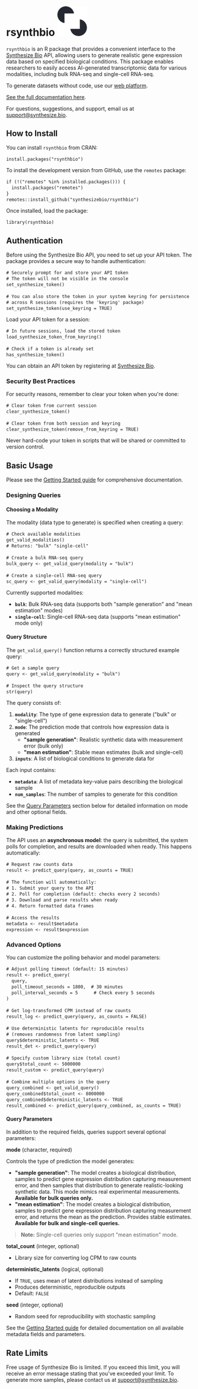 # rsynthbio <img src="assets/logomark.png" style="width: 80px;" alt="Logomark">

`rsynthbio` is an R package that provides a convenient interface to the [Synthesize Bio](https://www.synthesize.bio/) API, allowing users to generate realistic gene expression data based on specified biological conditions. This package enables researchers to easily access AI-generated transcriptomic data for various modalities, including bulk RNA-seq and single-cell RNA-seq.

To generate datasets without code, use our [web platform](https://app.synthesize.bio/datasets/).

[See the full documentation here](https://synthesizebio.github.io/rsynthbio/).

For questions, suggestions, and support, email us at [support@synthesize.bio](mailto:support@synthesize.bio).

## How to Install

You can install `rsynthbio` from CRAN:

```
install.packages("rsynthbio")
```

To install the development version from GitHub, use the `remotes` package:

```
if (!("remotes" %in% installed.packages())) {
  install.packages("remotes")
}
remotes::install_github("synthesizebio/rsynthbio")
```

Once installed, load the package:

```
library(rsynthbio)
```

## Authentication

Before using the Synthesize Bio API, you need to set up your API token. The package provides a secure way to handle authentication:

```
# Securely prompt for and store your API token
# The token will not be visible in the console
set_synthesize_token()

# You can also store the token in your system keyring for persistence
# across R sessions (requires the 'keyring' package)
set_synthesize_token(use_keyring = TRUE)
```

Load your API token for a session:

```
# In future sessions, load the stored token
load_synthesize_token_from_keyring()

# Check if a token is already set
has_synthesize_token()
```

You can obtain an API token by registering at [Synthesize Bio](https://app.synthesize.bio).

### Security Best Practices

For security reasons, remember to clear your token when you're done:

```
# Clear token from current session
clear_synthesize_token()

# Clear token from both session and keyring
clear_synthesize_token(remove_from_keyring = TRUE)
```

Never hard-code your token in scripts that will be shared or committed to version control.

## Basic Usage

Please see the [Getting Started guide](https://synthesizebio.github.io/rsynthbio/articles/getting-started.html) for comprehensive documentation.

### Designing Queries

#### Choosing a Modality

The modality (data type to generate) is specified when creating a query:

```
# Check available modalities
get_valid_modalities()
# Returns: "bulk" "single-cell"

# Create a bulk RNA-seq query
bulk_query <- get_valid_query(modality = "bulk")

# Create a single-cell RNA-seq query
sc_query <- get_valid_query(modality = "single-cell")
```

Currently supported modalities:

- **`bulk`**: Bulk RNA-seq data (supports both "sample generation" and "mean estimation" modes)
- **`single-cell`**: Single-cell RNA-seq data (supports "mean estimation" mode only)

#### Query Structure

The `get_valid_query()` function returns a correctly structured example query:

```
# Get a sample query
query <- get_valid_query(modality = "bulk")

# Inspect the query structure
str(query)
```

The query consists of:

1. **`modality`**: The type of gene expression data to generate ("bulk" or "single-cell")
2. **`mode`**: The prediction mode that controls how expression data is generated
   - **"sample generation"**: Realistic synthetic data with measurement error (bulk only)
   - **"mean estimation"**: Stable mean estimates (bulk and single-cell)
3. **`inputs`**: A list of biological conditions to generate data for

Each input contains:

- **`metadata`**: A list of metadata key-value pairs describing the biological sample
- **`num_samples`**: The number of samples to generate for this condition

See the [Query Parameters](#query-parameters) section below for detailed information on mode and other optional fields.

### Making Predictions

The API uses an **asynchronous model**: the query is submitted, the system polls for completion, and results are downloaded when ready. This happens automatically:

```
# Request raw counts data
result <- predict_query(query, as_counts = TRUE)

# The function will automatically:
# 1. Submit your query to the API
# 2. Poll for completion (default: checks every 2 seconds)
# 3. Download and parse results when ready
# 4. Return formatted data frames

# Access the results
metadata <- result$metadata
expression <- result$expression
```

### Advanced Options

You can customize the polling behavior and model parameters:

```
# Adjust polling timeout (default: 15 minutes)
result <- predict_query(
  query,
  poll_timeout_seconds = 1800,  # 30 minutes
  poll_interval_seconds = 5      # Check every 5 seconds
)

# Get log-transformed CPM instead of raw counts
result_log <- predict_query(query, as_counts = FALSE)

# Use deterministic latents for reproducible results
# (removes randomness from latent sampling)
query$deterministic_latents <- TRUE
result_det <- predict_query(query)

# Specify custom library size (total count)
query$total_count <- 5000000
result_custom <- predict_query(query)

# Combine multiple options in the query
query_combined <- get_valid_query()
query_combined$total_count <- 8000000
query_combined$deterministic_latents <- TRUE
result_combined <- predict_query(query_combined, as_counts = TRUE)
```

#### Query Parameters

In addition to the required fields, queries support several optional parameters:

**mode** (character, required)

Controls the type of prediction the model generates:

- **"sample generation"**: The model creates a biological distribution, samples to predict gene expression distribution capturing measurement error, and then samples that distribution to generate realistic-looking synthetic data. This mode mimics real experimental measurements. **Available for bulk queries only.**
- **"mean estimation"**: The model creates a biological distribution, samples to predict gene expression distribution capturing measurement error, and returns the mean as the prediction. Provides stable estimates. **Available for bulk and single-cell queries.**

> **Note:** Single-cell queries only support "mean estimation" mode.

**total_count** (integer, optional)

- Library size for converting log CPM to raw counts

**deterministic_latents** (logical, optional)

- If `TRUE`, uses mean of latent distributions instead of sampling
- Produces deterministic, reproducible outputs
- Default: `FALSE`

**seed** (integer, optional)

- Random seed for reproducibility with stochastic sampling

See the [Getting Started guide](https://synthesizebio.github.io/rsynthbio/articles/getting-started.html) for detailed documentation on all available metadata fields and parameters.

## Rate Limits

Free usage of Synthesize Bio is limited.
If you exceed this limit, you will receive an error message stating that you've exceeded your limit.
To generate more samples, please contact us at [support@synthesize.bio](mailto:support@synthesize.bio).
